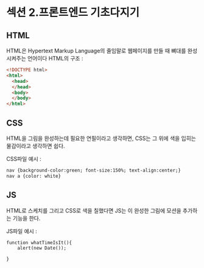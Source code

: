 # 섹션 2.프론트엔드 기초다지기
## HTML
HTML은 Hypertext Markup Language의 줄임말로 웹페이지를 만들 때 뼈대를 완성시켜주는 언어이다
HTML의 구조 :
```HTML
<!DOCTYPE html>
<html>
  <head>
  </head>
  <body>
  </body>
</html>
```

## CSS
HTML을 그림을 완성하는데 필요한 연필이라고 생각하면, CSS는 그 위에 색을 입히는 물감이라고 생각하면 쉽다.

CSS파일 예시 :
```HTML
nav {background-color:green; font-size:150%; text-align:center;}
nav a {color: white}
```

## JS
HTML로 스케치를 그리고 CSS로 색을 칠했다면 JS는 이 완성한 그림에 모션을 추가하는 기능을 한다.

JS파일 예시 :
```HTML
function whatTimeIsIt(){
    alert(new Date());

}
```

